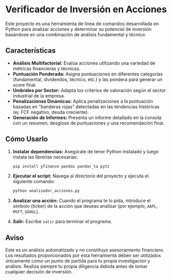 # Verificador de Inversión en Acciones

Este proyecto es una herramienta de línea de comandos desarrollada en Python para analizar acciones y determinar su potencial de inversión basándose en una combinación de análisis fundamental y técnico.

## Características

- **Análisis Multifactorial:** Evalúa acciones utilizando una variedad de métricas financieras y técnicas.
- **Puntuación Ponderada:** Asigna puntuaciones en diferentes categorías (fundamental, dividendos, técnico, etc.) y las pondera para generar un score final.
- **Umbrales por Sector:** Adapta los criterios de valoración según el sector industrial de la empresa.
- **Penalizaciones Dinámicas:** Aplica penalizaciones a la puntuación basadas en "banderas rojas" detectadas en las tendencias históricas (ej. FCF negativo, deuda creciente).
- **Generación de Informes:** Presenta un informe detallado en la consola con un resumen, desglose de puntuaciones y una recomendación final.

## Cómo Usarlo

1.  **Instalar dependencias:** Asegúrate de tener Python instalado y luego instala las librerías necesarias:
    ```bash
    pip install yfinance pandas pandas_ta pytz
    ```

2.  **Ejecutar el script:** Navega al directorio del proyecto y ejecuta el siguiente comando:
    ```bash
    python analizador_acciones.py
    ```

3.  **Analizar una acción:** Cuando el programa te lo pida, introduce el símbolo (ticker) de la acción que deseas analizar (por ejemplo, `AAPL`, `MSFT`, `GOOGL`).

4.  **Salir:** Escribe `salir` para terminar el programa.

## Aviso

Este es un análisis automatizado y no constituye asesoramiento financiero. Los resultados proporcionados por esta herramienta deben ser utilizados únicamente como un punto de partida para tu propia investigación y análisis. Realiza siempre tu propia diligencia debida antes de tomar cualquier decisión de inversión.
